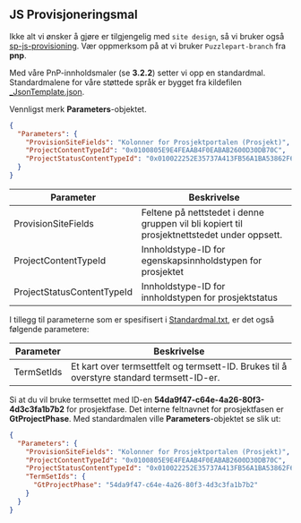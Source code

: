 ## JS Provisjoneringsmal

Ikke alt vi ønsker å gjøre er tilgjengelig med `site design`, så vi bruker også [sp-js-provisioning](https://github.com/Puzzlepart/sp-js-provisioning). Vær oppmerksom på at vi bruker `Puzzlepart-branch` fra **pnp**.

Med våre PnP-innholdsmaler (se **3.2.2**) setter vi opp en standardmal. Standardmalene for våre støttede språk er bygget fra kildefilen [_JsonTemplate.json](../Templates/_JsonTemplate.json).

Vennligst merk **Parameters**-objektet.

```json
{
  "Parameters": {
    "ProvisionSiteFields": "Kolonner for Prosjektportalen (Prosjekt)",
    "ProjectContentTypeId": "0x0100805E9E4FEAAB4F0EABAB2600D30DB70C",
    "ProjectStatusContentTypeId": "0x010022252E35737A413FB56A1BA53862F6D5"
  }
}
```

| Parameter                  | Beskrivelse                                                                                 |
| -------------------------- | ------------------------------------------------------------------------------------------- |
| ProvisionSiteFields        | Feltene på nettstedet i denne gruppen vil bli kopiert til prosjektnettstedet under oppsett. |
| ProjectContentTypeId       | Innholdstype-ID for egenskapsinnholdstypen for prosjektet                                   |
| ProjectStatusContentTypeId | Innholdstype-ID for innholdstypen for prosjektstatus                                        |

I tillegg til parameterne som er spesifisert i [Standardmal.txt](../Templates/Portfolio/Prosjektmaler/Standardmal.txt), er det også følgende parametere:

| Parameter  | Beskrivelse                                                                               |
| ---------- | ----------------------------------------------------------------------------------------- |
| TermSetIds | Et kart over termsettfelt og termsett-ID. Brukes til å overstyre standard termsett-ID-er. |

Si at du vil bruke termsettet med ID-en **54da9f47-c64e-4a26-80f3-4d3c3fa1b7b2** for prosjektfase. Det interne feltnavnet for prosjektfasen er **GtProjectPhase**. Med standardmalen ville **Parameters**-objektet se slik ut:

```json
{
  "Parameters": {
    "ProvisionSiteFields": "Kolonner for Prosjektportalen (Prosjekt)",
    "ProjectContentTypeId": "0x0100805E9E4FEAAB4F0EABAB2600D30DB70C",
    "ProjectStatusContentTypeId": "0x010022252E35737A413FB56A1BA53862F6D5",
    "TermSetIds": {
      "GtProjectPhase": "54da9f47-c64e-4a26-80f3-4d3c3fa1b7b2"
    }
  }
}
```
